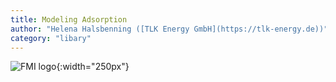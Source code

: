 ```yaml
---
title: Modeling Adsorption
author: "Helena Halsbenning ([TLK Energy GmbH](https://tlk-energy.de))"
category: "libary"
---
```


![FMI logo](http://fmi-standard.org/assets/img/fmi-logo.svg "FMI image"){:width="250px"}


